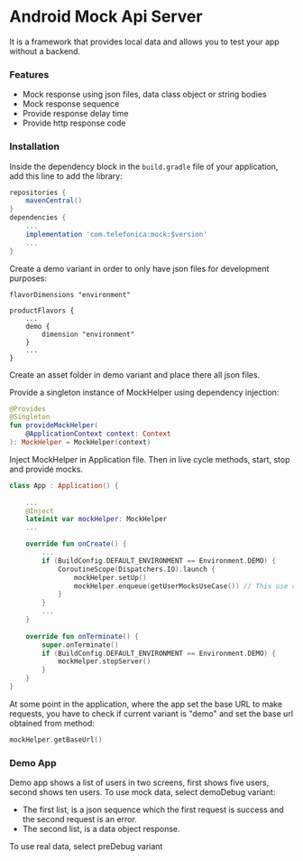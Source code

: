 # Android Mock Api Server

It is a framework that provides local data and allows you to test your app without a backend.

### Features

- Mock response using json files, data class object or string bodies
- Mock response sequence
- Provide response delay time
- Provide http response code

### Installation

Inside the dependency block in the `build.gradle` file of your application, add this line to add the library:
```Groovy
repositories {
    mavenCentral()
}
dependencies {
    ...
    implementation 'com.telefonica:mock:$version'
    ...
}
```

Create a demo variant in order to only have json files for development purposes:
```Gradle
flavorDimensions "environment"

productFlavors {
    ...
    demo {
        dimension "environment"
    }
    ...
}
```
Create an asset folder in demo variant and place there all json files.

Provide a singleton instance of MockHelper using dependency injection:
```Kotlin
@Provides
@Singleton
fun provideMockHelper(
    @ApplicationContext context: Context
): MockHelper = MockHelper(context)
```

Inject MockHelper in Application file. Then in live cycle methods, start, stop and provide mocks.
```Kotlin
class App : Application() {
    
    ...
    @Inject
    lateinit var mockHelper: MockHelper
    ...

    override fun onCreate() {
        ...
        if (BuildConfig.DEFAULT_ENVIRONMENT == Environment.DEMO) {
            CoroutineScope(Dispatchers.IO).launch {
                mockHelper.setUp()
                mockHelper.enqueue(getUserMocksUseCase()) // This use case provide a List<Mock>
            }
        }
        ...
    }
 
    override fun onTerminate() {
        super.onTerminate()
        if (BuildConfig.DEFAULT_ENVIRONMENT == Environment.DEMO) {
            mockHelper.stopServer()
        }
    }
}
```

At some point in the application, where the app set the base URL to make requests, you have to check if current variant is "demo" and set the base url obtained from method:

```Kotlin
mockHelper.getBaseUrl()
```

### Demo App

Demo app shows a list of users in two screens, first shows five users, second shows ten users.
To use mock data, select demoDebug variant:
- The first list, is a json sequence which the first request is success and the second request is an error.
- The second list, is a data object response.

To use real data, select preDebug variant

